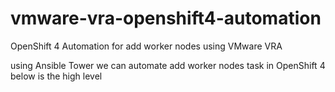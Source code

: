 # vmware-vra-openshift4-automation
OpenShift 4 Automation for add worker nodes using VMware VRA

using Ansible Tower we can automate add worker nodes task in OpenShift 4
below is the high level 


